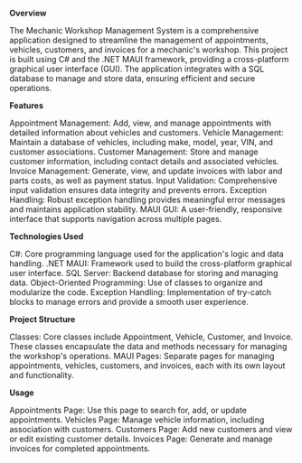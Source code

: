 **Overview**

The Mechanic Workshop Management System is a comprehensive application designed to streamline the management of appointments, vehicles, customers, and invoices for a mechanic's workshop. 
This project is built using C# and the .NET MAUI framework, providing a cross-platform graphical user interface (GUI). 
The application integrates with a SQL database to manage and store data, ensuring efficient and secure operations.

**Features**

Appointment Management: Add, view, and manage appointments with detailed information about vehicles and customers.
Vehicle Management: Maintain a database of vehicles, including make, model, year, VIN, and customer associations.
Customer Management: Store and manage customer information, including contact details and associated vehicles.
Invoice Management: Generate, view, and update invoices with labor and parts costs, as well as payment status.
Input Validation: Comprehensive input validation ensures data integrity and prevents errors.
Exception Handling: Robust exception handling provides meaningful error messages and maintains application stability.
MAUI GUI: A user-friendly, responsive interface that supports navigation across multiple pages.

**Technologies Used**

C#: Core programming language used for the application's logic and data handling.
.NET MAUI: Framework used to build the cross-platform graphical user interface.
SQL Server: Backend database for storing and managing data.
Object-Oriented Programming: Use of classes to organize and modularize the code.
Exception Handling: Implementation of try-catch blocks to manage errors and provide a smooth user experience.

**Project Structure**

Classes: Core classes include Appointment, Vehicle, Customer, and Invoice. These classes encapsulate the data and methods necessary for managing the workshop's operations.
MAUI Pages: Separate pages for managing appointments, vehicles, customers, and invoices, each with its own layout and functionality.

**Usage**

Appointments Page: Use this page to search for, add, or update appointments.
Vehicles Page: Manage vehicle information, including association with customers.
Customers Page: Add new customers and view or edit existing customer details.
Invoices Page: Generate and manage invoices for completed appointments.
